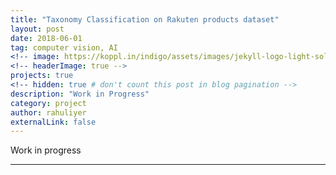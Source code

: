 ```yaml
---
title: "Taxonomy Classification on Rakuten products dataset"
layout: post
date: 2018-06-01
tag: computer vision, AI
<!-- image: https://koppl.in/indigo/assets/images/jekyll-logo-light-solid.png -->
<!-- headerImage: true -->
projects: true
<!-- hidden: true # don't count this post in blog pagination -->
description: "Work in Progress"
category: project
author: rahuliyer
externalLink: false
---
```


<!-- ![Screenshot](https://raw.githubusercontent.com/sergiokopplin/indigo/gh-pages/assets/screen-shot.png) -->

<!-- Example of project - Indigo Minimalist Jekyll Template - [Demo](http://sergiokopplin.github.io/indigo/). This is a simple and minimalist template for Jekyll for those who likes to eat noodles. -->
Work in progress

---


